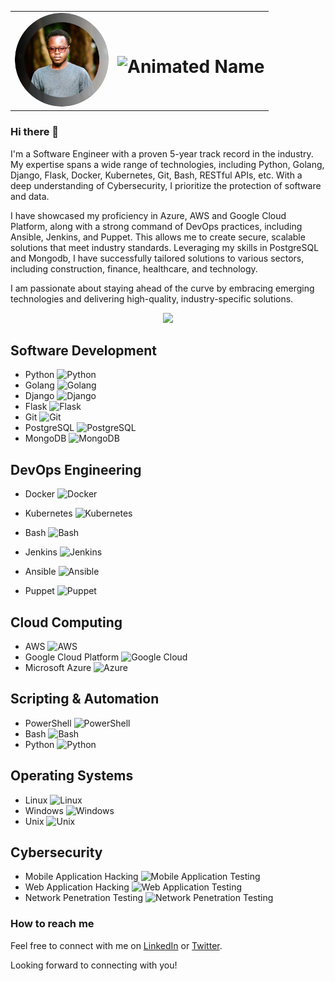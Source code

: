 <!-- Profile Picture and Banner -->
<table>
  <tr>
    <td align="left">
      <img src="./profilepicture.png" alt="Profile Picture" width="150" height="150" style="border-radius: 50%; object-fit: cover;" />
    </td>
    <td align="center">
      <h1>
        <img src="https://via.placeholder.com/800x100/000000/FFFFFF?text=Cycus+Pectus" alt="Animated Name" />
      </h1>
    </td>
  </tr>
</table>




### Hi there 👋

<!--
**cy-cus/cy-cus** is a ✨ _special_ ✨ repository because its `README.md` (this file) appears on your GitHub profile.

Here are some ideas to get you started:

- 🔭 I’m currently working on ...
- 🌱 I’m currently learning ...
- 👯 I’m looking to collaborate on ...
- 🤔 I’m looking for help with ...
- 💬 Ask me about ...
- 📫 How to reach me: ...
- 😄 Pronouns: ...
- ⚡ Fun fact: ...
-->
I'm a Software Engineer with a proven 5-year track record in the industry. My expertise spans a wide range of technologies, including Python, Golang, Django, Flask, Docker, Kubernetes, Git, Bash, RESTful APIs, etc. With a deep understanding of Cybersecurity, I prioritize the protection of software and data.

I have showcased my proficiency in Azure, AWS and Google Cloud Platform, along with a strong command of DevOps practices, including Ansible, Jenkins, and Puppet. This allows me to create secure, scalable solutions that meet industry standards. Leveraging my skills in PostgreSQL and Mongodb, I have successfully tailored solutions to various sectors, including construction, finance, healthcare, and technology.

I am passionate about staying ahead of the curve by embracing emerging technologies and delivering high-quality, industry-specific solutions.



<p align="center">
  <a href="https://skillicons.dev">
    <img src="https://skillicons.dev/icons?i=py,django,flask,docker,kubernetes,nodejs,aws,gcp,git,postgres,linux,bash,powershell,ansible,puppet,jenkins,go,azure,mongodb" />
  </a>
</p>




## Software Development

- Python ![Python](https://img.shields.io/badge/Python-3776AB?logo=python&logoColor=white&style=flat)
- Golang ![Golang](https://img.shields.io/badge/Go-00ADD8?logo=go&logoColor=white&style=flat)
- Django ![Django](https://img.shields.io/badge/Django-092E20?logo=django&logoColor=white&style=flat)
- Flask ![Flask](https://img.shields.io/badge/Flask-000000?logo=flask&logoColor=white&style=flat)
- Git ![Git](https://img.shields.io/badge/Git-F05032?logo=git&logoColor=white&style=flat)
- PostgreSQL ![PostgreSQL](https://img.shields.io/badge/PostgreSQL-336791?logo=postgresql&logoColor=white&style=flat)
- MongoDB ![MongoDB](https://img.shields.io/badge/MongoDB-47A248?logo=mongodb&logoColor=white&style=flat)


## DevOps Engineering

- Docker ![Docker](https://img.shields.io/badge/Docker-2496ED?logo=docker&logoColor=white&style=flat)
  
- Kubernetes ![Kubernetes](https://img.shields.io/badge/Kubernetes-326CE5?logo=kubernetes&logoColor=white&style=flat)
  
- Bash ![Bash](https://img.shields.io/badge/Bash-4EAA25?logo=gnu-bash&logoColor=white&style=flat)
  
- Jenkins ![Jenkins](https://img.shields.io/badge/Jenkins-D24939?logo=jenkins&logoColor=white&style=flat)
  
- Ansible ![Ansible](https://img.shields.io/badge/Ansible-EE0000?logo=ansible&logoColor=white&style=flat)
  
- Puppet ![Puppet](https://img.shields.io/badge/Puppet-FFAE1A?logo=puppet&logoColor=white&style=flat)

## Cloud Computing

- AWS ![AWS](https://img.shields.io/badge/AWS-232F3E?logo=amazon-aws&logoColor=white&style=flat)
- Google Cloud Platform ![Google Cloud ](https://img.shields.io/badge/Google_Cloud-4285F4?logo=google-cloud&logoColor=white&style=flat)
- Microsoft Azure ![Azure](https://img.shields.io/badge/Azure-0089D6?logo=microsoft-azure&logoColor=white&style=flat)

## Scripting & Automation

- PowerShell ![PowerShell](https://img.shields.io/badge/PowerShell-5391FE?logo=powershell&logoColor=white&style=flat)
- Bash ![Bash](https://img.shields.io/badge/Bash-4EAA25?logo=gnu-bash&logoColor=white&style=flat)
- Python ![Python](https://img.shields.io/badge/Python-3776AB?logo=python&logoColor=white&style=flat)

## Operating Systems

- Linux ![Linux](https://img.shields.io/badge/Linux-FCC624?logo=linux&logoColor=black&style=flat)
- Windows ![Windows](https://img.shields.io/badge/Windows-0078D6?logo=windows&logoColor=white&style=flat)
- Unix ![Unix](https://img.shields.io/badge/Unix-000000?logo=unix&logoColor=white&style=flat)


## Cybersecurity

- Mobile Application Hacking ![Mobile Application Testing](https://img.shields.io/badge/Mobile_Application_Testing-FF9900?logo=android&logoColor=white&style=flat)
- Web Application Hacking ![Web Application Testing](https://img.shields.io/badge/Web_Application_Testing-4285F4?logo=chrome&logoColor=white&style=flat)
- Network Penetration Testing ![Network Penetration Testing](https://img.shields.io/badge/Network_Penetration_Testing-FF0000?logo=kali-linux&logoColor=white&style=flat)






### How to reach me


Feel free to connect with me on [LinkedIn](https://www.linkedin.com/in/cycus-pectus-) or [Twitter](https://twitter.com/_cytech). 

Looking forward to connecting with you!
